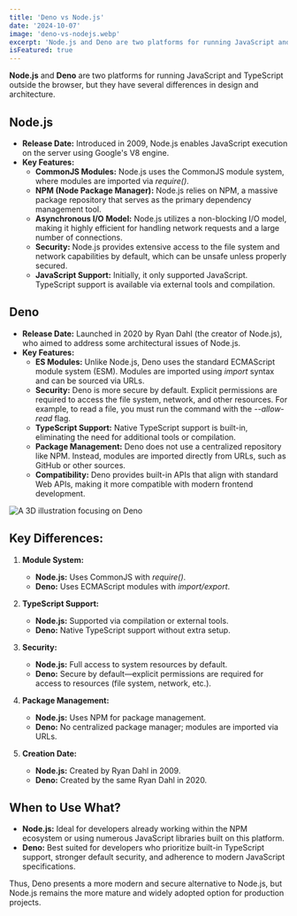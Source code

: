 ```yaml
---
title: 'Deno vs Node.js'
date: '2024-10-07'
image: 'deno-vs-nodejs.webp'
excerpt: 'Node.js and Deno are two platforms for running JavaScript and TypeScript outside the browser, but they have several differences in design and architecture.'
isFeatured: true
---
```


**Node.js** and **Deno** are two platforms for running JavaScript and TypeScript outside the browser, but they have several differences in design and architecture.

## **Node.js**

- **Release Date:** Introduced in 2009, Node.js enables JavaScript execution on the server using Google's V8 engine.
- **Key Features:**
    - **CommonJS Modules:** Node.js uses the CommonJS module system, where modules are imported via _require()_.
    - **NPM (Node Package Manager):** Node.js relies on NPM, a massive package repository that serves as the primary dependency management tool.
    - **Asynchronous I/O Model:** Node.js utilizes a non-blocking I/O model, making it highly efficient for handling network requests and a large number of connections.
    - **Security:** Node.js provides extensive access to the file system and network capabilities by default, which can be unsafe unless properly secured.
    - **JavaScript Support:** Initially, it only supported JavaScript. TypeScript support is available via external tools and compilation.

## **Deno**

- **Release Date:** Launched in 2020 by Ryan Dahl (the creator of Node.js), who aimed to address some architectural issues of Node.js.
- **Key Features:**
    - **ES Modules:** Unlike Node.js, Deno uses the standard ECMAScript module system (ESM). Modules are imported using _import_ syntax and can be sourced via URLs.
    - **Security:** Deno is more secure by default. Explicit permissions are required to access the file system, network, and other resources. For example, to read a file, you must run the command with the _--allow-read_ flag.
    - **TypeScript Support:** Native TypeScript support is built-in, eliminating the need for additional tools or compilation.
    - **Package Management:** Deno does not use a centralized repository like NPM. Instead, modules are imported directly from URLs, such as GitHub or other sources.
    - **Compatibility:** Deno provides built-in APIs that align with standard Web APIs, making it more compatible with modern frontend development.

![A 3D illustration focusing on Deno](deno.webp)

## **Key Differences:**

1. **Module System:**

    - **Node.js:** Uses CommonJS with _require()_.
    - **Deno:** Uses ECMAScript modules with _import/export_.

2. **TypeScript Support:**

    - **Node.js:** Supported via compilation or external tools.
    - **Deno:** Native TypeScript support without extra setup.

3. **Security:**

    - **Node.js:** Full access to system resources by default.
    - **Deno:** Secure by default—explicit permissions are required for access to resources (file system, network, etc.).

4. **Package Management:**

    - **Node.js:** Uses NPM for package management.
    - **Deno:** No centralized package manager; modules are imported via URLs.

5. **Creation Date:**
    - **Node.js:** Created by Ryan Dahl in 2009.
    - **Deno:** Created by the same Ryan Dahl in 2020.

## **When to Use What?**

- **Node.js:** Ideal for developers already working within the NPM ecosystem or using numerous JavaScript libraries built on this platform.
- **Deno:** Best suited for developers who prioritize built-in TypeScript support, stronger default security, and adherence to modern JavaScript specifications.

Thus, Deno presents a more modern and secure alternative to Node.js, but Node.js remains the more mature and widely adopted option for production projects.
